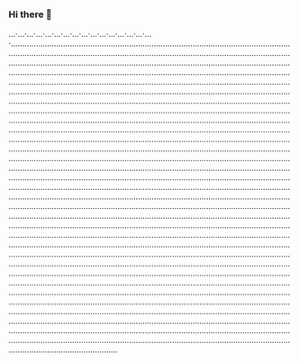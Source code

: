 ### Hi there 👋

…·…·…·…·…·…·…·…·…·…·…·…·…·…·…·…·...............................................................................................................................................................................................................................................................................................................................................................................................................................................................................................................................................................................................................................................................................................................................................................................................................................................................................................................................................................................................................................................................................................................................................................................................................................................................................................................................................................................................................................................................................................................................................................................................................................................................................................................................................................................................................................................................................................................................................................................................................................................................................................................................................................................................................................................................................................................................................................................................................................................................................................................................................................................................................................................................................................................................................................................................................................................................................................................................................................................................................................................................................................................................................................................................................................................................................................................................................................................................................................................................................................................................................................................................................................................................................................................................................................................................................................................................................................................................................................................................................................................................................................................................................................................